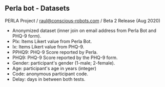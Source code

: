 ## Perla bot - Datasets
PERLA Project / raul@conscious-robots.com / Beta 2 Release (Aug 2020)

- Anonymized dataset (inner join on email address from Perla Bot and PHQ-9 form). 
- PIx: Items Likert value from Perla Bot. 
- Ix: Items Likert value from PHQ-9. 
- PPHQ9: PHQ-9 Score reported by Perla. 
- PHQ9: PHQ-9 Score reported by the PHQ-9 form. 
- Gender: participant's gender (1-male; 2-female). 
- Age: participant's age in years (integer)
- Code: anonymous participant code. 
- Delay: days in between both tests. 
